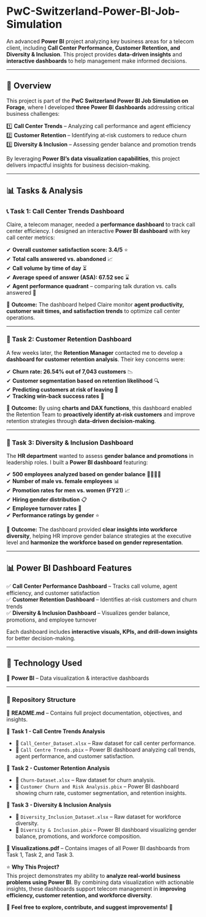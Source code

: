 # **PwC-Switzerland-Power-BI-Job-Simulation**  

An advanced **Power BI** project analyzing key business areas for a telecom client, including **Call Center Performance, Customer Retention, and Diversity & Inclusion**. This project provides **data-driven insights** and **interactive dashboards** to help management make informed decisions.  

---  

## 📌 **Overview**  
This project is part of the **PwC Switzerland Power BI Job Simulation on Forage**, where I developed **three Power BI dashboards** addressing critical business challenges:  

1️⃣ **Call Center Trends** – Analyzing call performance and agent efficiency  
2️⃣ **Customer Retention** – Identifying at-risk customers to reduce churn  
3️⃣ **Diversity & Inclusion** – Assessing gender balance and promotion trends  

By leveraging **Power BI’s data visualization capabilities**, this project delivers impactful insights for business decision-making.  

---  

## **📊 Tasks & Analysis**  

### **📞 Task 1: Call Center Trends Dashboard**  
Claire, a telecom manager, needed a **performance dashboard** to track call center efficiency. I designed an interactive **Power BI dashboard** with key call center metrics:  

✔ **Overall customer satisfaction score: 3.4/5** ⭐  
✔ **Total calls answered vs. abandoned** 📈  
✔ **Call volume by time of day** ⏳  
✔ **Average speed of answer (ASA): 67.52 sec** ⌛  
✔ **Agent performance quadrant** – comparing talk duration vs. calls answered 🎯  

📌 **Outcome:** The dashboard helped Claire monitor **agent productivity, customer wait times, and satisfaction trends** to optimize call center operations.  

---

### **📢 Task 2: Customer Retention Dashboard**  
A few weeks later, the **Retention Manager** contacted me to develop a **dashboard for customer retention analysis**. Their key concerns were:  

✔ **Churn rate: 26.54% out of 7,043 customers** 📉  
✔ **Customer segmentation based on retention likelihood** 🔍  
✔ **Predicting customers at risk of leaving** 🚨  
✔ **Tracking win-back success rates** 🔄  

📌 **Outcome:** By using **charts and DAX functions**, this dashboard enabled the Retention Team to **proactively identify at-risk customers** and improve retention strategies through **data-driven decision-making**.  

---

### **👥 Task 3: Diversity & Inclusion Dashboard**  
The **HR department** wanted to assess **gender balance and promotions** in leadership roles. I built a **Power BI dashboard** featuring:  

✔ **500 employees analyzed based on gender balance** 👨‍💼👩‍💼  
✔ **Number of male vs. female employees** 📊  
✔ **Promotion rates for men vs. women (FY21)** 📈  
✔ **Hiring gender distribution** 📋  
✔ **Employee turnover rates** 🔄  
✔ **Performance ratings by gender** ⭐  

📌 **Outcome:** The dashboard provided **clear insights into workforce diversity**, helping HR improve gender balance strategies at the executive level and **harmonize the workforce based on gender representation**.  

---

## **📊 Power BI Dashboard Features**  

✅ **Call Center Performance Dashboard** – Tracks call volume, agent efficiency, and customer satisfaction  
✅ **Customer Retention Dashboard** – Identifies at-risk customers and churn trends  
✅ **Diversity & Inclusion Dashboard** – Visualizes gender balance, promotions, and employee turnover  

Each dashboard includes **interactive visuals, KPIs, and drill-down insights** for better decision-making.  

---

## 🚀 **Technology Used**  

🔹 **Power BI** – Data visualization & interactive dashboards  

---

### **📂 Repository Structure**  

📜 **README.md** – Contains full project documentation, objectives, and insights.  

📂 **Task 1 - Call Centre Trends Analysis**  
  - 📜 `Call_Center_Dataset.xlsx` – Raw dataset for call center performance.  
  - 📜 `Call Centre Trends.pbix` – Power BI dashboard analyzing call trends, agent performance, and customer satisfaction.  

📂 **Task 2 - Customer Retention Analysis**  
  - 📜 `Churn-Dataset.xlsx` – Raw dataset for churn analysis.  
  - 📜 `Customer Churn and Risk Analysis.pbix` – Power BI dashboard showing churn rate, customer segmentation, and retention insights.  

📂 **Task 3 - Diversity & Inclusion Analysis**  
  - 📜 `Diversity_Inclusion_Dataset.xlsx` – Raw dataset for workforce diversity.  
  - 📜 `Diversity & Inclusion.pbix` – Power BI dashboard visualizing gender balance, promotions, and workforce composition.  

📜 **Visualizations.pdf** – Contains images of all Power BI dashboards from Task 1, Task 2, and Task 3.



⭐ **Why This Project?**  
This project demonstrates my ability to **analyze real-world business problems using Power BI**. By combining data visualization with actionable insights, these dashboards support telecom management in **improving efficiency, customer retention, and workforce diversity**.  

🚀 **Feel free to explore, contribute, and suggest improvements!** 🚀
